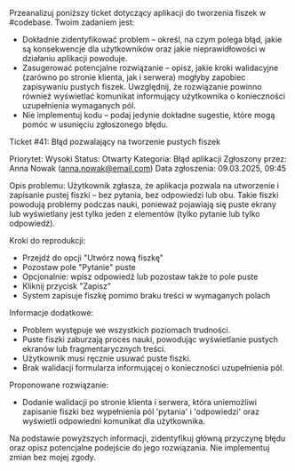 Przeanalizuj poniższy ticket dotyczący aplikacji do tworzenia fiszek w #codebase. Twoim zadaniem jest:

- Dokładnie zidentyfikować problem – określ, na czym polega błąd, jakie są konsekwencje dla użytkowników oraz jakie nieprawidłowości w działaniu aplikacji powoduje.
- Zasugerować potencjalne rozwiązanie – opisz, jakie kroki walidacyjne (zarówno po stronie klienta, jak i serwera) mogłyby zapobiec zapisywaniu pustych fiszek. Uwzględnij, że rozwiązanie powinno również wyświetlać komunikat informujący użytkownika o konieczności uzupełnienia wymaganych pól.
- Nie implementuj kodu – podaj jedynie dokładne sugestie, które mogą pomóc w usunięciu zgłoszonego błędu.

Ticket #41: Błąd pozwalający na tworzenie pustych fiszek

Priorytet: Wysoki
Status: Otwarty
Kategoria: Błąd aplikacji
Zgłoszony przez: Anna Nowak (anna.nowak@email.com)
Data zgłoszenia: 09.03.2025, 09:45

Opis problemu:
Użytkownik zgłasza, że aplikacja pozwala na utworzenie i zapisanie pustej fiszki – bez pytania, bez odpowiedzi lub obu. Takie fiszki powodują problemy podczas nauki, ponieważ pojawiają się puste ekrany lub wyświetlany jest tylko jeden z elementów (tylko pytanie lub tylko odpowiedź).

Kroki do reprodukcji:

- Przejdź do opcji "Utwórz nową fiszkę"
- Pozostaw pole "Pytanie" puste
- Opcjonalnie: wpisz odpowiedź lub pozostaw także to pole puste
- Kliknij przycisk "Zapisz"
- System zapisuje fiszkę pomimo braku treści w wymaganych polach

Informacje dodatkowe:

- Problem występuje we wszystkich poziomach trudności.
- Puste fiszki zaburzają proces nauki, powodując wyświetlanie pustych ekranów lub fragmentarycznych treści.
- Użytkownik musi ręcznie usuwać puste fiszki.
- Brak walidacji formularza informującej o konieczności uzupełnienia pól.

Proponowane rozwiązanie:

- Dodanie walidacji po stronie klienta i serwera, która uniemożliwi zapisanie fiszki bez wypełnienia pól 'pytania' i 'odpowiedzi' oraz wyświetli odpowiedni komunikat dla użytkownika.

Na podstawie powyższych informacji, zidentyfikuj główną przyczynę błędu oraz opisz potencjalne podejście do jego rozwiązania. Nie implementuj zmian bez mojej zgody.
